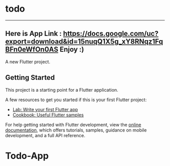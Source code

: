 # todo

---------------------------------------------------------------------------------------------------
Here is App Link :  https://docs.google.com/uc?export=download&id=15nuqQ1X5g_xY8RNqz1FqBFn0eWfOn0AS
Enjoy :) 
---------------------------------------------------------------------------------------------------
A new Flutter project.

## Getting Started

This project is a starting point for a Flutter application.

A few resources to get you started if this is your first Flutter project:

- [Lab: Write your first Flutter app](https://docs.flutter.dev/get-started/codelab)
- [Cookbook: Useful Flutter samples](https://docs.flutter.dev/cookbook)

For help getting started with Flutter development, view the
[online documentation](https://docs.flutter.dev/), which offers tutorials,
samples, guidance on mobile development, and a full API reference.
# Todo-App
